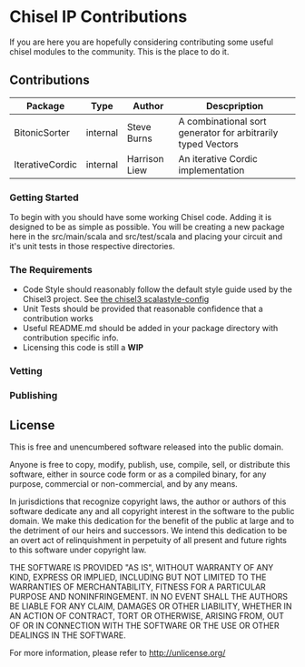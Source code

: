 Chisel IP Contributions
=======================

If you are here you are hopefully considering contributing some useful chisel modules to
the community. This is the place to do it.

## Contributions

| Package | Type | Author | Descpription |
| --- | --- | --- | --- |
| BitonicSorter   | internal |  Steve Burns  | A combinational sort generator for arbitrarily typed Vectors |
| IterativeCordic   | internal |  Harrison Liew  | An iterative Cordic implementation |


### Getting Started

To begin with you should have some working Chisel code. 
Adding it is designed to be as simple as possible.
You will be creating a new package here in the src/main/scala and src/test/scala and 
placing your circuit and it's unit tests in those respective directories.

### The Requirements

- Code Style should reasonably follow the default style guide used by the Chisel3 project. See [the chisel3 scalastyle-config](https://github.com/freechipsproject/chisel3/blob/master/scalastyle-config.xml)
- Unit Tests should be provided that reasonable confidence that a contribution works
- Useful README.md should be added in your package directory with contribution specific info.
- Licensing this code is still a  **WIP**

### Vetting

### Publishing

## License
This is free and unencumbered software released into the public domain.

Anyone is free to copy, modify, publish, use, compile, sell, or
distribute this software, either in source code form or as a compiled
binary, for any purpose, commercial or non-commercial, and by any
means.

In jurisdictions that recognize copyright laws, the author or authors
of this software dedicate any and all copyright interest in the
software to the public domain. We make this dedication for the benefit
of the public at large and to the detriment of our heirs and
successors. We intend this dedication to be an overt act of
relinquishment in perpetuity of all present and future rights to this
software under copyright law.

THE SOFTWARE IS PROVIDED "AS IS", WITHOUT WARRANTY OF ANY KIND,
EXPRESS OR IMPLIED, INCLUDING BUT NOT LIMITED TO THE WARRANTIES OF
MERCHANTABILITY, FITNESS FOR A PARTICULAR PURPOSE AND NONINFRINGEMENT.
IN NO EVENT SHALL THE AUTHORS BE LIABLE FOR ANY CLAIM, DAMAGES OR
OTHER LIABILITY, WHETHER IN AN ACTION OF CONTRACT, TORT OR OTHERWISE,
ARISING FROM, OUT OF OR IN CONNECTION WITH THE SOFTWARE OR THE USE OR
OTHER DEALINGS IN THE SOFTWARE.

For more information, please refer to <http://unlicense.org/>
